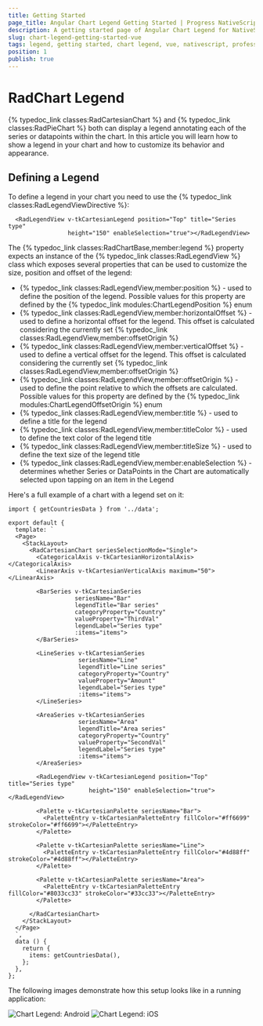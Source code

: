 ```yaml
---
title: Getting Started
page_title: Angular Chart Legend Getting Started | Progress NativeScript UI Documentation
description: A getting started page of Angular Chart Legend for NativeScript. This article explains how to utilize the Legend functionality of the Chart component for NativeScript Angular.
slug: chart-legend-getting-started-vue
tags: legend, getting started, chart legend, vue, nativescript, professional, ui
position: 1
publish: true
---
```


# RadChart Legend
{% typedoc_link classes:RadCartesianChart %} and {% typedoc_link classes:RadPieChart %} both can display a legend annotating each of the series or datapoints within the chart. In this article you will learn how to show a legend in your chart and how to customize its behavior and appearance.

## Defining a Legend
To define a legend in your chart you need to use the {% typedoc_link classes:RadLegendViewDirective %}:

```
  <RadLegendView v-tkCartesianLegend position="Top" title="Series type"
                 height="150" enableSelection="true"></RadLegendView>
```

The {% typedoc_link classes:RadChartBase,member:legend %} property expects an instance of the {% typedoc_link classes:RadLegendView %} class which exposes several properties that can be used to customize the size, position and offset of the legend:

- {% typedoc_link classes:RadLegendView,member:position %} - used to define the position of the legend. Possible values for this property are defined by the {% typedoc_link modules:ChartLegendPosition %} enum
- {% typedoc_link classes:RadLegendView,member:horizontalOffset %} - used to define a horizontal offset for the legend. This offset is calculated considering the currently set {% typedoc_link classes:RadLegendView,member:offsetOrigin %}
- {% typedoc_link classes:RadLegendView,member:verticalOffset %} - used to define a vertical offset for the legend. This offset is calculated considering the currently set {% typedoc_link classes:RadLegendView,member:offsetOrigin %}
- {% typedoc_link classes:RadLegendView,member:offsetOrigin %} - used to define the point relative to which the offsets are calculated. Possible values for this property are defined by the {% typedoc_link modules:ChartLegendOffsetOrigin %} enum
- {% typedoc_link classes:RadLegendView,member:title %} - used to define a title for the legend
- {% typedoc_link classes:RadLegendView,member:titleColor %} - used to define the text color of the legend title
- {% typedoc_link classes:RadLegendView,member:titleSize %} - used to define the text size of the legend title
- {% typedoc_link classes:RadLegendView,member:enableSelection %} - determines whether Series or DataPoints in the Chart are automatically selected upon tapping on an item in the Legend

Here's a full example of a chart with a legend set on it:

```
import { getCountriesData } from '../data';

export default {
  template: `
  <Page>
    <StackLayout>
      <RadCartesianChart seriesSelectionMode="Single">
        <CategoricalAxis v-tkCartesianHorizontalAxis></CategoricalAxis>
        <LinearAxis v-tkCartesianVerticalAxis maximum="50"></LinearAxis>

        <BarSeries v-tkCartesianSeries
                   seriesName="Bar"
                   legendTitle="Bar series"
                   categoryProperty="Country"
                   valueProperty="ThirdVal"
                   legendLabel="Series type"
                   :items="items">
        </BarSeries>

        <LineSeries v-tkCartesianSeries
                    seriesName="Line"
                    legendTitle="Line series"
                    categoryProperty="Country"
                    valueProperty="Amount"
                    legendLabel="Series type"
                    :items="items">
        </LineSeries>

        <AreaSeries v-tkCartesianSeries
                    seriesName="Area"
                    legendTitle="Area series"
                    categoryProperty="Country"
                    valueProperty="SecondVal"
                    legendLabel="Series type"
                    :items="items">
        </AreaSeries>

        <RadLegendView v-tkCartesianLegend position="Top" title="Series type"
                       height="150" enableSelection="true"></RadLegendView>

        <Palette v-tkCartesianPalette seriesName="Bar">
          <PaletteEntry v-tkCartesianPaletteEntry fillColor="#ff6699" strokeColor="#ff6699"></PaletteEntry>
        </Palette>

        <Palette v-tkCartesianPalette seriesName="Line">
          <PaletteEntry v-tkCartesianPaletteEntry fillColor="#4d88ff" strokeColor="#4d88ff"></PaletteEntry>
        </Palette>

        <Palette v-tkCartesianPalette seriesName="Area">
          <PaletteEntry v-tkCartesianPaletteEntry fillColor="#8033cc33" strokeColor="#33cc33"></PaletteEntry>
        </Palette>

      </RadCartesianChart>
    </StackLayout>
  </Page>
  `,
  data () {
    return {
      items: getCountriesData(),
    };
  },
};
```

The following images demonstrate how this setup looks like in a running application:

![Chart Legend: Android](../../../../ui/img/ns_ui/chart-legend-android.png "Chart Legend: Android") ![Chart Legend: iOS](../../../../ui/img/ns_ui/chart-legend-ios.png "Chart Legend: iOS")
